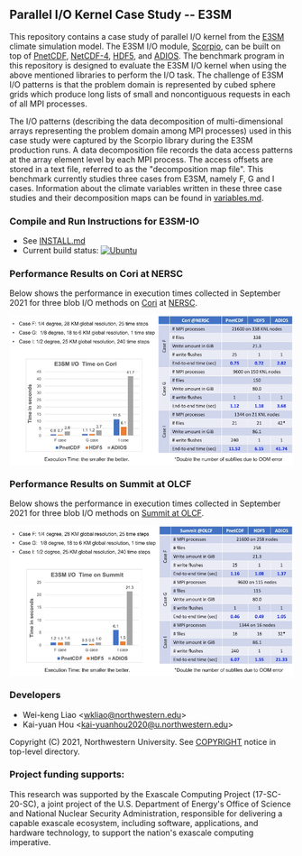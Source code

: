 ## Parallel I/O Kernel Case Study -- E3SM

This repository contains a case study of parallel I/O kernel from the
[E3SM](https://github.com/E3SM-Project/E3SM) climate simulation model. The E3SM
I/O module, [Scorpio](https://github.com/E3SM-Project/scorpio), can be built on
top of [PnetCDF](https://github.com/Parallel-NetCDF/PnetCDF),
[NetCDF-4](http://www.unidata.ucar.edu/software/netcdf),
[HDF5](https://www.hdfgroup.org/solutions/hdf5), and
[ADIOS](https://github.com/ornladios/ADIOS2).
The benchmark program in this repository is designed to evaluate the E3SM I/O
kernel when using the above mentioned libraries to perform the I/O task. The
challenge of E3SM I/O patterns is that the problem domain is represented by
cubed sphere grids which produce long lists of small and noncontiguous requests
in each of all MPI processes.

The I/O patterns (describing the data decomposition of multi-dimensional arrays
representing the problem domain among MPI processes) used in this case study
were captured by the Scorpio library during the E3SM production runs. A data
decomposition file records the data access patterns at the array element level
by each MPI process. The access offsets are stored in a text file, referred to
as the "decomposition map file". This benchmark currently studies three cases
from E3SM, namely F, G and I cases. Information about the climate variables
written in these three case studies and their decomposition maps can be found
in [variables.md](./variables.md).

### Compile and Run Instructions for E3SM-IO
* See [INSTALL.md](./INSTALL.md)
* Current build status:
  [![Ubuntu](https://github.com/Parallel-NetCDF/E3SM-IO/actions/workflows/ubuntu_mpich.yml/badge.svg)](https://github.com/Parallel-NetCDF/E3SM-IO/actions/workflows/ubuntu_mpich.yml)

### Performance Results on Cori at NERSC
Below shows the performance in execution times collected in September 2021 for
three blob I/O methods on [Cori](https://docs.nersc.gov/systems/cori/) at
[NERSC](https://www.nersc.gov).
<p align="center">
<img align="center" src="cori.jpg" alt="Performance of blob I/O methods on Cori" width="600">
</p>

### Performance Results on Summit at OLCF
Below shows the performance in execution times collected in September 2021 for
three blob I/O methods on [Summit at OLCF](https://www.olcf.ornl.gov/summit/).
<p align="center">
<img align="center" src="summit.jpg" alt="Performance of blob I/O methods on Summit" width="600">
</p>

### Developers
* Wei-keng Liao <<wkliao@northwestern.edu>>
* Kai-yuan Hou <<kai-yuanhou2020@u.northwestern.edu>>

Copyright (C) 2021, Northwestern University.
See [COPYRIGHT](COPYRIGHT) notice in top-level directory.

### Project funding supports:
This research was supported by the Exascale Computing Project (17-SC-20-SC), a
joint project of the U.S. Department of Energy's Office of Science and National
Nuclear Security Administration, responsible for delivering a capable exascale
ecosystem, including software, applications, and hardware technology, to
support the nation's exascale computing imperative.

